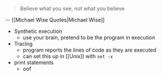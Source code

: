 > Believe what you see, not what you believe

-- [[Michael Wise Quotes|Michael Wise]]

- Synthetic execution
	- use your brain, pretend to be the program in execution
- Tracing
	- program reports the lines of code as they are executed
	- can set this up in [[Unix]] with `set -x`
- print statements
	- oof
